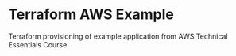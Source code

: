 # Terraform AWS Example

Terraform provisioning of example application from AWS Technical Essentials Course
